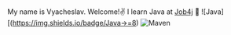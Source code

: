 My name is Vyacheslav. Welcome!:v:
I learn Java at [Job4j](https://job4j.ru) :tea:
![Java][(https://img.shields.io/badge/Java->=8)
![Maven](https://img.shields.io/badge/Apache_Maven-8A2BE2)
